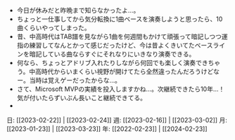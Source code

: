 - 今日が休みだと昨晩まで知らなかったよ…。
- ちょっと一仕事してから気分転換に1曲ベースを演奏しようと思ったら、10曲くらいやってしまった。
- 昔、中高時代はTAB譜を見ながら1曲を何週間もかけて頑張って暗記しつつ運指の練習してなんとかって感じだったけど、今は昔よくきいてたベースラインを暗記している曲ならすぐにそれなりにいきなり演奏できる。
- 何なら、ちょっとアドリブ入れたりしながら何回でも楽しく演奏できちゃう。中高時代からいまくらい視野が開けてたら全然違ったんだろうけどなー。当時は覚えゲーだったからな…。
- さて、Microsoft MVPの実績を投入しますかね…。次継続できたら10年…！気が付いたらずいぶん長いこと継続できてる。
- 

日: [[2023-02-22]] | [[2023-02-24]]
週: [[2023-02-16]] | [[2023-03-02]]
月: [[2023-01-23]] | [[2023-03-23]]
年: [[2022-02-23]] | [[2024-02-23]]